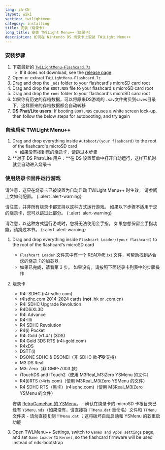 ```yaml
---
lang: zh-CN
layout: wiki
section: twilightmenu
category: installing
title: 安装（烧录卡）
long_title: 安装 TWiLight Menu++（烧录卡）
description: 如何在 Nintendo DS 烧录卡上安装 TWiLight Menu++
---
```


### 安装步骤
1. 下载最新的 [`TwiLightMenu-Flashcard.7z`](https://github.com/DS-Homebrew/TWiLightMenu/releases/latest/download/TWiLightMenu-Flashcard.7z)
    - If it does not download, see the [release page](https://github.com/DS-Homebrew/TWiLightMenu/releases/latest)
1. Open or extract `TWiLightMenu-Flashcard.7z`
1. Drag and drop the `_nds` folder to your flashcard's microSD card root
1. Drag and drop the `BOOT.NDS` file to your flashcard's microSD card root
1. Drag and drop the `roms` folder to your flashcard's microSD card root
1. 如果你有历史的存档数据，可以将原来DS游戏的 `.sav`文件拷贝到`saves`目录下，这样原来的存档数据都会自动转移
1. **DS Phat/Lite users:** If booting `BOOT.NDS` causes a white screen lock-up, then follow the below steps for autobooting, and try again

### 自动启动 TWiLight Menu++
1. Drag and drop everything inside `Autoboot/(your flashcard)` to the root of the flashcard's microSD card
    - 如果没有找到您的烧录卡，请跳过本步骤
1. **对于 DS Phat/Lite 用户：**在 DS 设置菜单中打开自动运行，这样开机时就会自动进入烧录卡

### 使用烧录卡固件运行游戏

请注意，这只在烧录卡已被设置为自动启动 TWiLight Menu++ 时生效。 请参阅上文如何配置。
{:.alert .alert-warning}

请注意，并非所有烧录卡都支持以这种方式运行游戏。 如果以下步骤不适用于您的烧录卡，您可以跳过此部分。
{:.alert .alert-warning}

请注意，以这种方式运行游戏时，您将无法使用金手指。 如果您想保留金手指功能，请跳过本节。
{:.alert .alert-warning}

1. Drag and drop everything inside `Flashcart Loader/(your flashcard)` to the root of the flashcard's microSD card
    - `Flashcart Loader` 文件夹中有一个 README.txt 文件，可帮助找到适合您的烧录卡的加载器。
    - 如果已完成，请看第 3 步。 如果没有，请按照下面烧录卡列表中的步骤操作

1. 烧录卡
    - R4i-SDHC (r4i-sdhc.com)
    - r4isdhc.com 2014-2024 cards (**not** .hk or .com.cn)
    - R4i SDHC Upgrade Revolution
    - R4DSiXL3D
    - R4i Advance
    - R4-IIIi
    - R4 SDHC Revolution
    - R4(i) Pocket
    - R4i Gold (v1.4.1) (3DS)
    - R4 Gold 3DS RTS (r4i-gold.com)
    - R4xDS
    - DSTT(i)
    - DSONE SDHC & DSONEi（非 SDHC 款***不***受支持）
    - M3 DS Real
    - M3i Zero（非 GMP-Z003 款）
    - iTouchDS and iTouch2（使用 M3Real_M3iZero YSMenu 的文件）
    - R4(i)RTS (r4rts.com)（使用 M3Real_M3iZero YSMenu 的文件）
    - R4 SDHC RTS（黑卡）(r4isdhc.com)（使用 M3Real_M3iZero YSMenu 的文件）

    安装 [RetroGameFan 的 YSMenu](https://gbatemp.net/download/35737/)。
        - 确认在烧录卡的 microSD 卡根目录已经有 `YSMenu.nds`（如果没有，请直接将 `TTMenu.dat` 重命名）文件和 `TTMenu` 文件夹
        - 请勿直接复制 `TTMenu.dat` ；这将破坏自动启动和 YSMenu 的软重启功能
1. Open TWLMenu++ Settings, switch to `Games and Apps settings` page, and set `Game Loader` to `Kernel`, so the flashcard firmware will be used instead of nds-bootstrap
